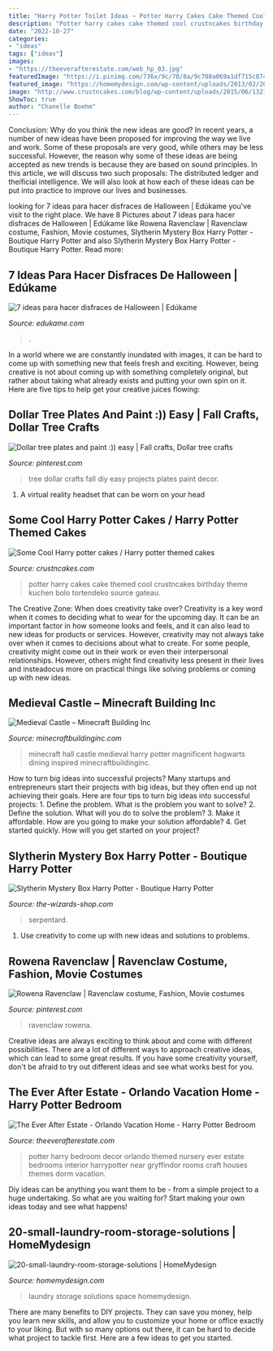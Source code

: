 ```yaml
---
title: "Harry Potter Toilet Ideas ~ Potter Harry Cakes Cake Themed Cool Crustncakes Birthday Theme Kuchen Bolo Tortendeko Source Gateau"
description: "Potter harry cakes cake themed cool crustncakes birthday theme kuchen bolo tortendeko source gateau"
date: "2022-10-27"
categories:
- "ideas"
tags: ["ideas"]
images:
- "https://theeverafterestate.com/web_hp_03.jpg"
featuredImage: "https://i.pinimg.com/736x/9c/70/8a/9c708a069a1df715c874f5967c1562d9--fall-diy-tree-crafts.jpg"
featured_image: "https://homemydesign.com/wp-content/uploads/2013/02/20-small-laundry-room-storage-solutions.jpg"
image: "http://www.crustncakes.com/blog/wp-content/uploads/2015/06/1327a501bf9d90815765233762e218f3.jpg"
ShowToc: true
author: "Chanelle Boehm"
---
```



Conclusion: Why do you think the new ideas are good?
In recent years, a number of new ideas have been proposed for improving the way we live and work. Some of these proposals are very good, while others may be less successful. However, the reason why some of these ideas are being accepted as new trends is because they are based on sound principles. In this article, we will discuss two such proposals: The distributed ledger and theificial intelligence. We will also look at how each of these ideas can be put into practice to improve our lives and businesses.

	

		
looking for 7 ideas para hacer disfraces de Halloween | Edúkame you've visit to the right place. We have 8 Pictures about 7 ideas para hacer disfraces de Halloween | Edúkame like Rowena Ravenclaw | Ravenclaw costume, Fashion, Movie costumes, Slytherin Mystery Box Harry Potter - Boutique Harry Potter and also Slytherin Mystery Box Harry Potter - Boutique Harry Potter. Read more:
		
    
## 7 Ideas Para Hacer Disfraces De Halloween | Edúkame

<img loading=lazy src="https://edukame.com/wp-content/uploads/2012/10/disfraz-harry-potter.jpg" onerror="this.onerror=null;this.src='https://tse3.mm.bing.net/th?id=OIP.yBmibDf5hn-bfDfwvQBOEQHaKX&amp;pid=15.1';" alt="7 ideas para hacer disfraces de Halloween | Edúkame">

_Source: edukame.com_

>. 

	

In a world where we are constantly inundated with images, it can be hard to come up with something new that feels fresh and exciting. However, being creative is not about coming up with something completely original, but rather about taking what already exists and putting your own spin on it. Here are five tips to help get your creative juices flowing:

    
## Dollar Tree Plates And Paint :)) Easy | Fall Crafts, Dollar Tree Crafts

<img loading=lazy src="https://i.pinimg.com/736x/9c/70/8a/9c708a069a1df715c874f5967c1562d9--fall-diy-tree-crafts.jpg" onerror="this.onerror=null;this.src='https://tse1.mm.bing.net/th?id=OIP.eNdyeNvKeM1vLVk6ccDPrQHaJ3&amp;pid=15.1';" alt="Dollar tree plates and paint :)) easy | Fall crafts, Dollar tree crafts">

_Source: pinterest.com_

>tree dollar crafts fall diy easy projects plates paint decor. 

	

1. A virtual reality headset that can be worn on your head

    
## Some Cool Harry Potter Cakes / Harry Potter Themed Cakes

<img loading=lazy src="http://www.crustncakes.com/blog/wp-content/uploads/2015/06/1327a501bf9d90815765233762e218f3.jpg" onerror="this.onerror=null;this.src='https://tse2.mm.bing.net/th?id=OIP.B7TlOsjB2EYaEdDQUfADEwHaNG&amp;pid=15.1';" alt="Some Cool Harry potter cakes / Harry potter themed cakes">

_Source: crustncakes.com_

>potter harry cakes cake themed cool crustncakes birthday theme kuchen bolo tortendeko source gateau. 

	

The Creative Zone: When does creativity take over?
Creativity is a key word when it comes to deciding what to wear for the upcoming day. It can be an important factor in how someone looks and feels, and it can also lead to new ideas for products or services. However, creativity may not always take over when it comes to decisions about what to create. For some people, creativity might come out in their work or even their interpersonal relationships. However, others might find creativity less present in their lives and insteadocus more on practical things like solving problems or coming up with new ideas.

    
## Medieval Castle – Minecraft Building Inc

<img loading=lazy src="http://minecraftbuildinginc.com/wp-content/uploads/2013/02/Harry-Potter-inspired-great-hall.jpg" onerror="this.onerror=null;this.src='https://tse3.mm.bing.net/th?id=OIP.xV-mYTrqbUT_G1CbA9KXMgHaEo&amp;pid=15.1';" alt="Medieval Castle – Minecraft Building Inc">

_Source: minecraftbuildinginc.com_

>minecraft hall castle medieval harry potter magnificent hogwarts dining inspired minecraftbuildinginc. 

	

How to turn big ideas into successful projects?
Many startups and entrepreneurs start their projects with big ideas, but they often end up not achieving their goals. Here are four tips to turn big ideas into successful projects: 1. Define the problem. What is the problem you want to solve? 2. Define the solution. What will you do to solve the problem? 3. Make it affordable. How are you going to make your solution affordable? 4. Get started quickly. How will you get started on your project?

    
## Slytherin Mystery Box Harry Potter - Boutique Harry Potter

<img loading=lazy src="https://the-wizards-shop.com/387-thickbox_default/slytherin-mystery-box-harry-potter.jpg" onerror="this.onerror=null;this.src='https://tse1.mm.bing.net/th?id=OIP.e9_X1zCek02bakQ8yuA5FwHaId&amp;pid=15.1';" alt="Slytherin Mystery Box Harry Potter - Boutique Harry Potter">

_Source: the-wizards-shop.com_

>serpentard. 

	

1. Use creativity to come up with new ideas and solutions to problems.

    
## Rowena Ravenclaw | Ravenclaw Costume, Fashion, Movie Costumes

<img loading=lazy src="https://i.pinimg.com/736x/7a/d5/83/7ad583fa619d0101b879cd5b282fc88d.jpg" onerror="this.onerror=null;this.src='https://tse1.mm.bing.net/th?id=OIP.dOKNEXwxT62XaS9xQCadsgHaJ3&amp;pid=15.1';" alt="Rowena Ravenclaw | Ravenclaw costume, Fashion, Movie costumes">

_Source: pinterest.com_

>ravenclaw rowena. 

	

Creative ideas are always exciting to think about and come with different possibilities. There are a lot of different ways to approach creative ideas, which can lead to some great results. If you have some creativity yourself, don't be afraid to try out different ideas and see what works best for you.

    
## The Ever After Estate - Orlando Vacation Home - Harry Potter Bedroom

<img loading=lazy src="https://theeverafterestate.com/web_hp_03.jpg" onerror="this.onerror=null;this.src='https://tse3.mm.bing.net/th?id=OIP.mr659N_sm1wbUBu19YJHbgHaE8&amp;pid=15.1';" alt="The Ever After Estate - Orlando Vacation Home - Harry Potter Bedroom">

_Source: theeverafterestate.com_

>potter harry bedroom decor orlando themed nursery ever estate bedrooms interior harrypotter near gryffindor rooms craft houses themes dorm vacation. 

	

Diy ideas can be anything you want them to be - from a simple project to a huge undertaking. So what are you waiting for? Start making your own ideas today and see what happens!

    
## 20-small-laundry-room-storage-solutions | HomeMydesign

<img loading=lazy src="https://homemydesign.com/wp-content/uploads/2013/02/20-small-laundry-room-storage-solutions.jpg" onerror="this.onerror=null;this.src='https://tse2.mm.bing.net/th?id=OIP.Z-fuh2_P5l2kihkm8598TwHaKo&amp;pid=15.1';" alt="20-small-laundry-room-storage-solutions | HomeMydesign">

_Source: homemydesign.com_

>laundry storage solutions space homemydesign. 

	

There are many benefits to DIY projects. They can save you money, help you learn new skills, and allow you to customize your home or office exactly to your liking. But with so many options out there, it can be hard to decide what project to tackle first. Here are a few ideas to get you started.

